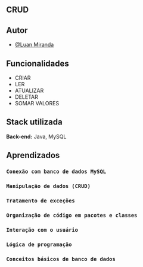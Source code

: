 ##  CRUD


## Autor

- [@Luan Miranda](https://github.com/Nemoske)


## Funcionalidades

- CRIAR
- LER
- ATUALIZAR
- DELETAR
- SOMAR VALORES



## Stack utilizada

**Back-end:** Java, MySQL


## Aprendizados

### `Conexão com banco de dados MySQL`
### `Manipulação de dados (CRUD)`
### `Tratamento de exceções`
### `Organização de código em pacotes e classes`
### `Interação com o usuário`
### `Lógica de programação`
### `Conceitos básicos de banco de dados`
